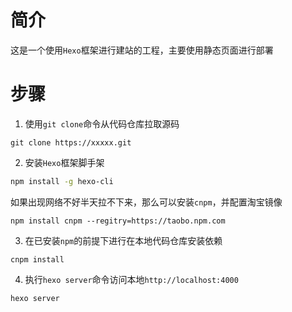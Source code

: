 # 简介
这是一个使用`Hexo`框架进行建站的工程，主要使用静态页面进行部署
# 步骤
1. 使用`git clone`命令从代码仓库拉取源码
```shell
git clone https://xxxxx.git
```

2. 安装`Hexo`框架脚手架
```bash
npm install -g hexo-cli
```
如果出现网络不好半天拉不下来，那么可以安装`cnpm`，并配置淘宝镜像
```shell
npm install cnpm --regitry=https://taobo.npm.com
```

3. 在已安装`npm`的前提下进行在本地代码仓库安装依赖
```shell
cnpm install
```

4. 执行`hexo server`命令访问本地`http://localhost:4000`
```bash
hexo server
```